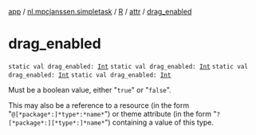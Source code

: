 [app](../../../index.md) / [nl.mpcjanssen.simpletask](../../index.md) / [R](../index.md) / [attr](index.md) / [drag_enabled](.)

# drag_enabled

`static val drag_enabled: `[`Int`](https://kotlinlang.org/api/latest/jvm/stdlib/kotlin/-int/index.html)
`static val drag_enabled: `[`Int`](https://kotlinlang.org/api/latest/jvm/stdlib/kotlin/-int/index.html)
`static val drag_enabled: `[`Int`](https://kotlinlang.org/api/latest/jvm/stdlib/kotlin/-int/index.html)
`static val drag_enabled: `[`Int`](https://kotlinlang.org/api/latest/jvm/stdlib/kotlin/-int/index.html)

Must be a boolean value, either "`true`" or "`false`".

This may also be a reference to a resource (in the form "`@[*package*:]*type*:*name*`") or theme attribute (in the form "`?[*package*:][*type*:]*name*`") containing a value of this type.

